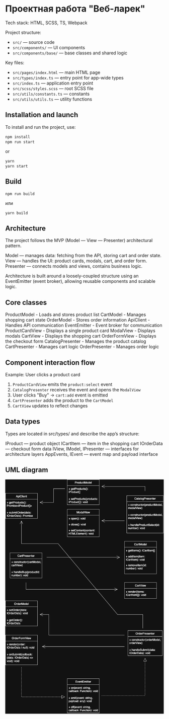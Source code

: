 # Проектная работа "Веб-ларек"

Tech stack: HTML, SCSS, TS, Webpack

Project structure:
- `src/` — source code
- `src/components/` — UI components
- `src/components/base/` — base classes and shared logic

Key files:
- `src/pages/index.html` — main HTML page
- `src/types/index.ts` — entry point for app-wide types
- `src/index.ts` — application entry point
- `src/scss/styles.scss` — root SCSS file
- `src/utils/constants.ts` — constants
- `src/utils/utils.ts` — utility functions


## Installation and launch
To install and run the project, use:

```
npm install
npm run start
```

or

```
yarn
yarn start
```
## Build

```
npm run build
```

или

```
yarn build
```

## Architecture

The project follows the MVP (Model — View — Presenter) architectural pattern.

Model — manages data: fetching from the API, storing cart and order state.
View — handles the UI: product cards, modals, cart, and order form.
Presenter — connects models and views, contains business logic.

Architecture is built around a loosely-coupled structure using an EventEmitter (event broker), allowing reusable components and scalable logic.

## Core classes

ProductModel	- Loads and stores product list
CartModel	- Manages shopping cart state
OrderModel	- Stores order information
ApiClient	- Handles API communication
EventEmitter	- Event broker for communication
ProductCardView	- Displays a single product card
ModalView	- Displays modals
CartView	- Displays the shopping cart
OrderFormView	- Displays the checkout form
CatalogPresenter	- Manages the product catalog
CartPresenter	- Manages cart logic
OrderPresenter	- Manages order logic

## Component interaction flow

Example: User clicks a product card
1. `ProductCardView` emits the `product:select` event
2. `CatalogPresenter` receives the event and opens the `ModalView`
3. User clicks "Buy" → `cart:add` event is emitted
4. `CartPresenter` adds the product to the `CartModel`
5. `CartView` updates to reflect changes

## Data types

Types are located in src/types/ and describe the app’s structure:

IProduct — product object
ICartItem — item in the shopping cart
IOrderData — checkout form data
IView, IModel, IPresenter — interfaces for architecture layers
AppEvents, IEvent<T> — event map and payload interface

## UML diagram

![UML Diagram](./web-larek-uml.drawio.png)
